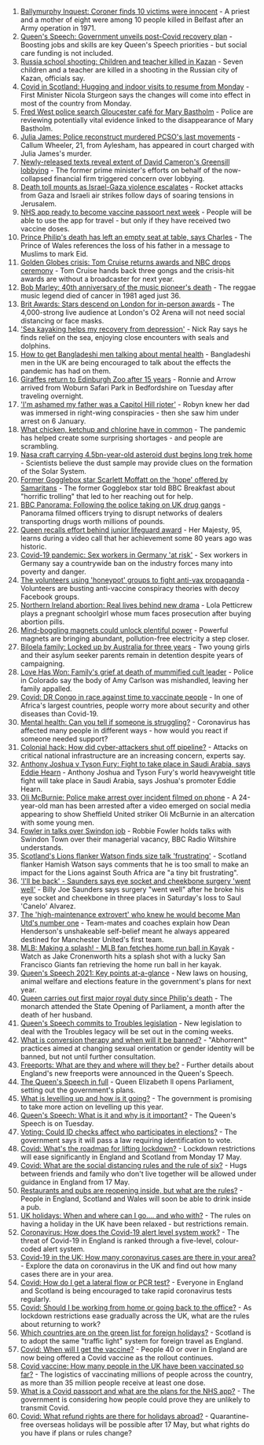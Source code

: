 1. [Ballymurphy Inquest: Coroner finds 10 victims were innocent](https://www.bbc.co.uk/news/uk-northern-ireland-56986784) - A priest and a mother of eight were among 10 people killed in Belfast after an Army operation in 1971.
2. [Queen's Speech: Government unveils post-Covid recovery plan](https://www.bbc.co.uk/news/uk-politics-57071636) - Boosting jobs and skills are key Queen's Speech priorities - but social care funding is not included.
3. [Russia school shooting: Children and teacher killed in Kazan](https://www.bbc.co.uk/news/world-europe-57069589) - Seven children and a teacher are killed in a shooting in the Russian city of Kazan, officials say.
4. [Covid in Scotland: Hugging and indoor visits to resume from Monday](https://www.bbc.co.uk/news/uk-scotland-57070970) - First Minister Nicola Sturgeon says the changes will come into effect in most of the country from Monday.
5. [Fred West police search Gloucester café for Mary Bastholm](https://www.bbc.co.uk/news/uk-england-gloucestershire-57070279) - Police are reviewing potentially vital evidence linked to the disappearance of Mary Bastholm.
6. [Julia James: Police reconstruct murdered PCSO's last movements](https://www.bbc.co.uk/news/uk-england-kent-57068647) - Callum Wheeler, 21, from Aylesham, has appeared in court charged with Julia James's murder.
7. [Newly-released texts reveal extent of David Cameron's Greensill lobbying](https://www.bbc.co.uk/news/uk-politics-57074690) - The former prime minister's efforts on behalf of the now-collapsed financial firm triggered concern over lobbying.
8. [Death toll mounts as Israel-Gaza violence escalates](https://www.bbc.co.uk/news/world-middle-east-57066275) - Rocket attacks from Gaza and Israeli air strikes follow days of soaring tensions in Jerusalem.
9. [NHS app ready to become vaccine passport next week](https://www.bbc.co.uk/news/technology-57070185) - People will be able to use the app for travel - but only if they have received two vaccine doses.
10. [Prince Philip's death has left an empty seat at table, says Charles](https://www.bbc.co.uk/news/uk-57068899) - The Prince of Wales references the loss of his father in a message to Muslims to mark Eid.
11. [Golden Globes crisis: Tom Cruise returns awards and NBC drops ceremony](https://www.bbc.co.uk/news/world-us-canada-57065562) - Tom Cruise hands back three gongs and the crisis-hit awards are without a broadcaster for next year.
12. [Bob Marley: 40th anniversary of the music pioneer's death](https://www.bbc.co.uk/news/in-pictures-57022757) - The reggae music legend died of cancer in 1981 aged just 36.
13. [Brit Awards: Stars descend on London for in-person awards](https://www.bbc.co.uk/news/entertainment-arts-57059652) - The 4,000-strong live audience at London's O2 Arena will not need social distancing or face masks.
14. ['Sea kayaking helps my recovery from depression'](https://www.bbc.co.uk/news/uk-scotland-glasgow-west-56979424) - Nick Ray says he finds relief on the sea, enjoying close encounters with seals and dolphins.
15. [How to get Bangladeshi men talking about mental health](https://www.bbc.co.uk/news/health-57059479) - Bangladeshi men in the UK are being encouraged to talk about the effects the pandemic has had on them.
16. [Giraffes return to Edinburgh Zoo after 15 years](https://www.bbc.co.uk/news/uk-scotland-edinburgh-east-fife-57071464) - Ronnie and Arrow arrived from Woburn Safari Park in Bedfordshire on Tuesday after traveling overnight.
17. ['I'm ashamed my father was a Capitol Hill rioter'](https://www.bbc.co.uk/news/world-us-canada-57022923) - Robyn knew her dad was immersed in right-wing conspiracies - then she saw him under arrest on 6 January.
18. [What chicken, ketchup and chlorine have in common](https://www.bbc.co.uk/news/world-us-canada-57029542) - The pandemic has helped create some surprising shortages - and people are scrambling.
19. [Nasa craft carrying 4.5bn-year-old asteroid dust begins long trek home](https://www.bbc.co.uk/news/world-us-canada-57065381) - Scientists believe the dust sample may provide clues on the formation of the Solar System.
20. [Former Gogglebox star Scarlett Moffatt on the 'hope' offered by Samaritans](https://www.bbc.co.uk/news/uk-57030285) - The former Gogglebox star told BBC Breakfast about "horrific trolling" that led to her reaching out for help.
21. [BBC Panorama: Following the police taking on UK drug gangs](https://www.bbc.co.uk/news/uk-57058635) - Panorama filmed officers trying to disrupt networks of dealers transporting drugs worth millions of pounds.
22. [Queen recalls effort behind junior lifeguard award](https://www.bbc.co.uk/news/uk-57052091) - Her Majesty, 95, learns during a video call that her achievement some 80 years ago was historic.
23. [Covid-19 pandemic: Sex workers in Germany 'at risk'](https://www.bbc.co.uk/news/world-europe-57029723) - Sex workers in Germany say a countrywide ban on the industry forces many into poverty and danger.
24. [The volunteers using 'honeypot' groups to fight anti-vax propaganda](https://www.bbc.co.uk/news/blogs-trending-57051691) - Volunteers are busting anti-vaccine conspiracy theories with decoy Facebook groups.
25. [Northern Ireland abortion: Real lives behind new drama](https://www.bbc.co.uk/news/newsbeat-57013409) - Lola Petticrew plays a pregnant schoolgirl whose mum faces prosecution after buying abortion pills.
26. [Mind-boggling magnets could unlock plentiful power](https://www.bbc.co.uk/news/business-56843149) - Powerful magnets are bringing abundant, pollution-free electricity a step closer.
27. [Biloela family: Locked up by Australia for three years](https://www.bbc.co.uk/news/world-australia-56768529) - Two young girls and their asylum seeker parents remain in detention despite years of campaigning.
28. [Love Has Won: Family's grief at death of mummified cult leader](https://www.bbc.co.uk/news/world-us-canada-57017270) - Police in Colorado say the body of Amy Carlson was mishandled, leaving her family appalled.
29. [Covid: DR Congo in race against time to vaccinate people](https://www.bbc.co.uk/news/health-57028747) - In one of Africa's largest countries, people worry more about security and other diseases than Covid-19.
30. [Mental health: Can you tell if someone is struggling?](https://www.bbc.co.uk/news/health-57013126) - Coronavirus has affected many people in different ways - how would you react if someone needed support?
31. [Colonial hack: How did cyber-attackers shut off pipeline?](https://www.bbc.co.uk/news/technology-57063636) - Attacks on critical national infrastructure are an increasing concern, experts say.
32. [Anthony Joshua v Tyson Fury: Fight to take place in Saudi Arabia, says Eddie Hearn](https://www.bbc.co.uk/sport/boxing/57068810) - Anthony Joshua and Tyson Fury's world heavyweight title fight will take place in Saudi Arabia, says Joshua's promoter Eddie Hearn.
33. [Oli McBurnie: Police make arrest over incident filmed on phone](https://www.bbc.co.uk/sport/football/57068729) - A 24-year-old man has been arrested after a video emerged on social media appearing to show Sheffield United striker Oli McBurnie in an altercation with some young men.
34. [Fowler in talks over Swindon job](https://www.bbc.co.uk/sport/football/57069145) - Robbie Fowler holds talks with Swindon Town over their managerial vacancy, BBC Radio Wiltshire understands.
35. [Scotland's Lions flanker Watson finds size talk 'frustrating'](https://www.bbc.co.uk/sport/rugby-union/57071384) - Scotland flanker Hamish Watson says comments that he is too small to make an impact for the Lions against South Africa are "a tiny bit frustrating".
36. ['I'll be back' - Saunders says eye socket and cheekbone surgery 'went well'](https://www.bbc.co.uk/sport/boxing/57066305) - Billy Joe Saunders says surgery "went well" after he broke his eye socket and cheekbone in three places in Saturday's loss to Saul 'Canelo' Alvarez.
37. [The 'high-maintenance extrovert' who knew he would become Man Utd's number one](https://www.bbc.co.uk/sport/football/56996075) - Team-mates and coaches explain how Dean Henderson's unshakeable self-belief meant he always appeared destined for Manchester United's first team.
38. [MLB: Making a splash! - MLB fan fetches home run ball in Kayak](https://www.bbc.co.uk/sport/av/baseball/57071364) - Watch as Jake Cronenworth hits a splash shot with a lucky San Francisco Giants fan retrieving the home run ball in her kayak.
39. [Queen's Speech 2021: Key points at-a-glance](https://www.bbc.co.uk/news/uk-politics-56987630) - New laws on housing, animal welfare and elections feature in the government's plans for next year.
40. [Queen carries out first major royal duty since Philip's death](https://www.bbc.co.uk/news/uk-57068042) - The monarch attended the State Opening of Parliament, a month after the death of her husband.
41. [Queen's Speech commits to Troubles legislation](https://www.bbc.co.uk/news/uk-northern-ireland-57069455) - New legislation to deal with the Troubles legacy will be set out in the coming weeks.
42. [What is conversion therapy and when will it be banned?](https://www.bbc.co.uk/news/explainers-56496423) - "Abhorrent" practices aimed at changing sexual orientation or gender identity will be banned, but not until further consultation.
43. [Freeports: What are they and where will they be?](https://www.bbc.co.uk/news/uk-politics-55819489) - Further details about England's new freeports were announced in the Queen's Speech.
44. [The Queen's Speech in full](https://www.bbc.co.uk/news/uk-politics-57071775) - Queen Elizabeth ll opens Parliament, setting out the government's plans.
45. [What is levelling up and how is it going?](https://www.bbc.co.uk/news/56238260) - The government is promising to take more action on levelling up this year.
46. [Queen's Speech: What is it and why is it important?](https://www.bbc.co.uk/news/uk-politics-32816450) - The Queen's Speech is on Tuesday.
47. [Voting: Could ID checks affect who participates in elections?](https://www.bbc.co.uk/news/uk-politics-50044539) - The government says it will pass a law requiring identification to vote.
48. [Covid: What's the roadmap for lifting lockdown?](https://www.bbc.co.uk/news/explainers-52530518) - Lockdown restrictions will ease significantly in England and Scotland from Monday 17 May.
49. [Covid: What are the social distancing rules and the rule of six?](https://www.bbc.co.uk/news/uk-51506729) - Hugs between friends and family who don't live together will be allowed under guidance in England from 17 May.
50. [Restaurants and pubs are reopening inside, but what are the rules?](https://www.bbc.co.uk/news/business-52977388) - People in England, Scotland and Wales will soon be able to drink inside a pub.
51. [UK holidays: When and where can I go.... and who with?](https://www.bbc.co.uk/news/explainers-52646738) - The rules on having a holiday in the UK have been relaxed - but restrictions remain.
52. [Coronavirus: How does the Covid-19 alert level system work?](https://www.bbc.co.uk/news/explainers-52634739) - The threat of Covid-19 in England is ranked through a five-level, colour-coded alert system.
53. [Covid-19 in the UK: How many coronavirus cases are there in your area?](https://www.bbc.co.uk/news/uk-51768274) - Explore the data on coronavirus in the UK and find out how many cases there are in your area.
54. [Covid: How do I get a lateral flow or PCR test?](https://www.bbc.co.uk/news/health-51943612) - Everyone in England and Scotland is being encouraged to take rapid coronavirus tests regularly.
55. [Covid: Should I be working from home or going back to the office?](https://www.bbc.co.uk/news/business-52567567) - As lockdown restrictions ease gradually across the UK, what are the rules about returning to work?
56. [Which countries are on the green list for foreign holidays?](https://www.bbc.co.uk/news/explainers-52544307) - Scotland is to adopt the same "traffic light" system for foreign travel as England.
57. [Covid: When will I get the vaccine?](https://www.bbc.co.uk/news/health-55045639) - People 40 or over in England are now being offered a Covid vaccine as the rollout continues.
58. [Covid vaccine: How many people in the UK have been vaccinated so far?](https://www.bbc.co.uk/news/health-55274833) - The logistics of vaccinating millions of people across the country, as more than 35 million people receive at least one dose.
59. [What is a Covid passport and what are the plans for the NHS app?](https://www.bbc.co.uk/news/explainers-55718553) - The government is considering how people could prove they are unlikely to transmit Covid.
60. [Covid: What refund rights are there for holidays abroad?](https://www.bbc.co.uk/news/business-51615412) - Quarantine-free overseas holidays will be possible after 17 May, but what rights do you have if plans or rules change?

